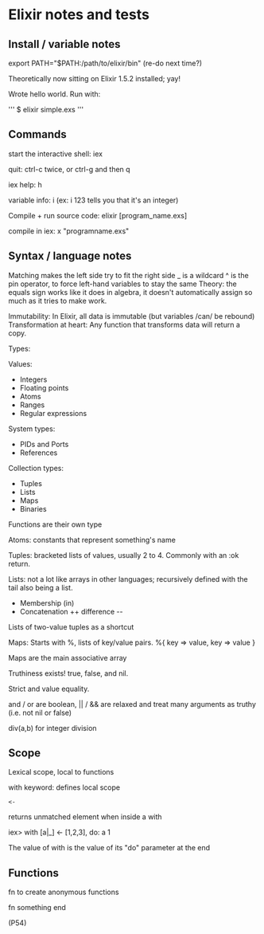# Elixir notes and tests

## Install / variable notes

export PATH="$PATH:/path/to/elixir/bin" (re-do next time?)

Theoretically now sitting on Elixir 1.5.2 installed; yay!

Wrote hello world. Run with:

'''
$ elixir simple.exs
'''

## Commands

start the interactive shell:
iex

quit:
ctrl-c twice, or ctrl-g and then q

iex help:
h

variable info:
i
(ex: i 123 tells you that it's an integer)

Compile + run source code:
elixir [program_name.exs]

compile in iex:
x "programname.exs"

## Syntax / language notes

Matching makes the left side try to fit the right side
_ is a wildcard
^ is the pin operator, to force left-hand variables to stay the same
Theory: the equals sign works like it does in algebra, it doesn't automatically assign so much as it tries to make work.

Immutability:
In Elixir, all data is immutable
(but variables /can/ be rebound)
Transformation at heart: Any function that transforms data will return a copy.

Types:

Values: 
* Integers
* Floating points
* Atoms
* Ranges
* Regular expressions

System types:
* PIDs and Ports
* References

Collection types:
* Tuples
* Lists
* Maps
* Binaries

Functions are their own type

Atoms: constants that represent something's name

Tuples: bracketed lists of values, usually 2 to 4. Commonly with an :ok return.

Lists: not a lot like arrays in other languages; recursively defined with the tail also being a list.
* Membership (in)
* Concatenation ++
difference -- 

Lists of two-value tuples as a shortcut

Maps: Starts with %, lists of key/value pairs.
%{ key => value, key => value }

Maps are the main associative array

Truthiness exists! true, false, and nil.

Strict and value equality.

and / or are boolean, || / && are relaxed and treat many arguments as truthy (i.e. not nil or false)

div(a,b) for integer division

## Scope

Lexical scope, local to functions

with keyword: defines local scope

~~~~
<-
~~~~

returns unmatched element when inside a with

iex> with [a|_] <- [1,2,3], do: a
1

The value of with is the value of its "do" parameter at the end

## Functions

fn to create anonymous functions

fn
   something
end

(P54)
